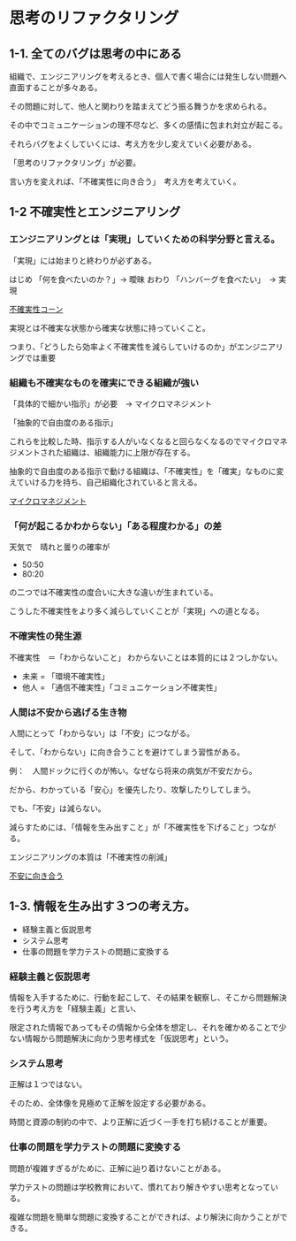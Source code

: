 # 思考のリファクタリング

## 1-1. 全てのバグは思考の中にある

組織で、エンジニアリングを考えるとき、個人で書く場合には発生しない問題へ直面することが多々ある。

その問題に対して、他人と関わりを踏まえてどう振る舞うかを求められる。

その中でコミュニケーションの理不尽など、多くの感情に包まれ対立が起こる。

それらバグをよくしていくには、考え方を少し変えていく必要がある。

「思考のリファクタリング」が必要。

言い方を変えれば、「不確実性に向き合う」　考え方を考えていく。


## 1-2 不確実性とエンジニアリング

### エンジニアリングとは「実現」していくための科学分野と言える。

「実現」には始まりと終わりが必ずある。

はじめ
「何を食べたいのか？」→ 曖昧
おわり
「ハンバーグを食べたい」　→ 実現

[不確実性コーン](https://github.com/poppo4444/sandbox/blob/main/books/EngineeringOrganizationTheory/image/%E4%B8%8D%E7%A2%BA%E5%AE%9F%E6%80%A7%E3%82%B3%E3%83%BC%E3%83%B3.png)

実現とは不確実な状態から確実な状態に持っていくこと。

つまり、「どうしたら効率よく不確実性を減らしていけるのか」がエンジニアリングでは重要

### 組織も不確実なものを確実にできる組織が強い

「具体的で細かい指示」が必要　→ マイクロマネジメント

「抽象的で自由度のある指示」

これらを比較した時、指示する人がいなくなると回らなくなるのでマイクロマネジメントされた組織は、組織能力に上限が存在する。

抽象的で自由度のある指示で動ける組織は、「不確実性」を「確実」なものに変えていける力を持ち、自己組織化されていると言える。

[マイクロマネジメント](https://github.com/poppo4444/sandbox/blob/main/books/EngineeringOrganizationTheory/image/%E3%83%9E%E3%82%A4%E3%82%AF%E3%83%AD%E3%83%9E%E3%83%8D%E3%82%B8%E3%83%A1%E3%83%B3%E3%83%88.png)

### 「何が起こるかわからない」「ある程度わかる」の差

天気で　晴れと曇りの確率が

- 50:50
- 80:20

の二つでは不確実性の度合いに大きな違いが生まれている。

こうした不確実性をより多く減らしていくことが「実現」への道となる。

### 不確実性の発生源

不確実性　＝「わからないこと」
わからないことは本質的には２つしかない。

- 未来 = 「環境不確実性」
- 他人 = 「通信不確実性」「コミュニケーション不確実性」

### 人間は不安から逃げる生き物

人間にとって「わからない」は「不安」につながる。

そして、「わからない」に向き合うことを避けてしまう習性がある。

例：　人間ドックに行くのが怖い。なぜなら将来の病気が不安だから。

だから、わかっている「安心」を優先したり、攻撃したりしてしまう。

でも、「不安」は減らない。

減らすためには、「情報を生み出すこと」が「不確実性を下げること」つながる。

エンジニアリングの本質は「不確実性の削減」

[不安に向き合う](https://github.com/poppo4444/sandbox/blob/main/books/EngineeringOrganizationTheory/image/%E4%B8%8D%E5%AE%89%E3%81%AB%E5%90%91%E3%81%8D%E5%90%88%E3%81%86.png)

## 1-3. 情報を生み出す３つの考え方。

- 経験主義と仮説思考
- システム思考
- 仕事の問題を学力テストの問題に変換する

### 経験主義と仮説思考

情報を入手するために、行動を起こして、その結果を観察し、そこから問題解決を行う考え方を「経験主義」と言い、

限定された情報であってもその情報から全体を想定し、それを確かめることで少ない情報から問題解決に向かう思考様式を「仮説思考」という。

### システム思考

正解は１つではない。

そのため、全体像を見極めて正解を設定する必要がある。

時間と資源の制約の中で、より正解に近づく一手を打ち続けることが重要。

### 仕事の問題を学力テストの問題に変換する

問題が複雑すぎるがために、正解に辿り着けないことがある。

学力テストの問題は学校教育において、慣れており解きやすい思考となっている。

複雑な問題を簡単な問題に変換することができれば、より解決に向かうことができる。



